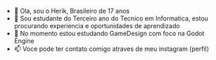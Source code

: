 - 👋 Ola, sou o Herik, Brasileiro de 17 anos
- 👀 Sou estudante do Terceiro ano do Tecnico em Informatica, estou procurando experiencia e oportunidades de aprendizado 
- 🌱 No momento estou estudando GameDesign com foco na Godot Engine 
- 📫 Voce pode ter contato comigo atraves de meu instagram (perfil)


